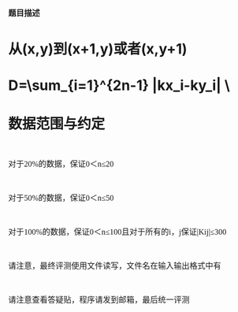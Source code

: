 
<h2>
	<span style="font-family:Microsoft YaHei;font-size:16px;">题目描述</span> 
</h2>

# 从(x,y)到(x+1,y)或者(x,y+1)



#  D=\sum_{i=1}^{2n-1} |kx_i-ky_i| \



# 数据范围与约定


<br/>
<p>
	<span style="font-family:Microsoft YaHei;font-size:16px;">对于20%的数据，保证0＜n≤20</span> 
</p>
<br/>
<p>
	<span style="font-family:Microsoft YaHei;font-size:16px;">对于50%的数据，保证0＜n≤50</span> 
</p>
<br/>
<p>
	<span style="font-family:Microsoft YaHei;font-size:16px;">对于100%的数据，保证0＜n≤100且对于所有的i，j保证|Kij|≤300</span> 
</p>
<br/>
<p>
	<span style="font-family:Microsoft YaHei;font-size:16px;">请注意，最终评测使用文件读写，文件名在输入输出格式中有</span> 
</p>
<br/>
<p>
	<span style="font-family:Microsoft YaHei;font-size:16px;">请注意查看答疑贴，程序请发到邮箱，最后统一评测</span> 
</p>
